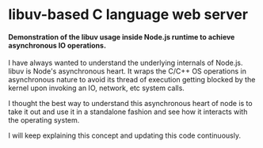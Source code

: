 # libuv-based C language web server

#### Demonstration of the libuv usage inside Node.js runtime to achieve asynchronous IO operations.

I have always wanted to understand the underlying internals of Node.js. libuv is Node's asynchronous heart.
It wraps the C/C++ OS operations in asynchronous nature to avoid its thread of execution getting blocked by the kernel upon invoking an IO, network, etc system calls.

I thought the best way to understand this asynchronous heart of node is to take it out and use it in a standalone fashion and see how it interacts with the operating system.

I will keep explaining this concept and updating this code continuously.
